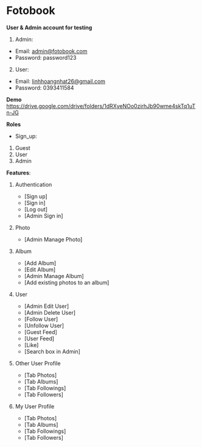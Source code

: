 # Fotobook

**User & Admin account for testing**
1. Admin:
- Email: admin@fotobook.com
- Password: password123

2. User:
- Email: linhhoangnhat26@gmail.com
- Password: 0393411584

**Demo**
https://drive.google.com/drive/folders/1dRXyeNOo0zirhJb90wme4skTq1uTn-JG

**Roles**
* Sign_up:

1. Guest
2. User
3. Admin

**Features**:

1. Authentication
    - [Sign up]
    - [Sign in]
    - [Log out]
    - [Admin Sign in]

2. Photo
    - [Admin Manage Photo]

3. Album
    - [Add Album]
    - [Edit Album]
    - [Admin Manage Album]
    - [Add existing photos to an album]

4. User
    - [Admin Edit User]
    - [Admin Delete User]
    - [Follow User]
    - [Unfollow User]
    - [Guest Feed]
    - [User Feed]
    - [Like]
    - [Search box in Admin]


5. Other User Profile
    - [Tab Photos]
    - [Tab Albums]
    - [Tab Followings]
    - [Tab Followers]


6. My User Profile
    - [Tab Photos]
    - [Tab Albums]
    - [Tab Followings]
    - [Tab Followers]

